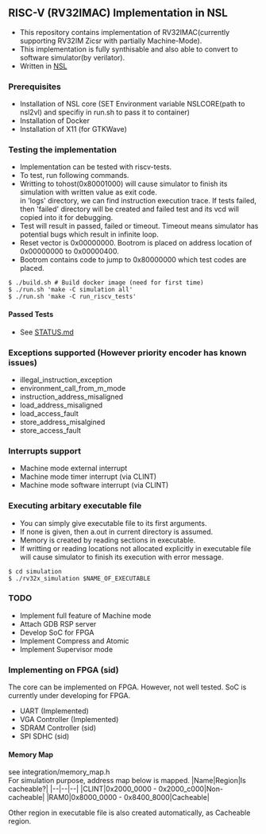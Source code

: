 ## RISC-V (RV32IMAC) Implementation in NSL
- This repository contains implementation of RV32IMAC(currently supporting RV32IM Zicsr with partially Machine-Mode).  
- This implementation is fully synthisable and also able to convert to software simulator(by verilator).  
- Written in [NSL](http://www.overtone.co.jp/products/and-the-nsl/)  

### Prerequisites
- Installation of NSL core (SET Environment variable NSLCORE(path to nsl2vl) and specifiy in run.sh to pass it to container)  
- Installation of Docker  
- Installation of X11 (for GTKWave)  

### Testing the implementation
- Implementation can be tested with riscv-tests.  
- To test, run following commands.  
- Writting to tohost(0x80001000) will cause simulator to finish its simulation with written value as exit code.  
in 'logs' directory, we can find instruction execution trace. If tests failed, then 'failed' directory will be created and failed test and its vcd will copied into it for debugging.  
- Test will result in passed, failed or timeout. Timeout means simulator has potential bugs which result in infinite loop.  
- Reset vector is 0x00000000. Bootrom is placed on address location of 0x00000000 to 0x00000400.
- Bootrom contains code to jump to 0x80000000 which test codes are placed.
```
$ ./build.sh # Build docker image (need for first time)
$ ./run.sh 'make -C simulation all'
$ ./run.sh 'make -C run_riscv_tests'
```

#### Passed Tests
- See [STATUS.md](STATUS.md)

### Exceptions supported (However priority encoder has known issues)
- illegal_instruction_exception
- environment_call_from_m_mode
- instruction_address_misaligned
- load_address_misaligned
- load_access_fault
- store_address_misalgined
- store_access_fault

### Interrupts support
- Machine mode external interrupt
- Machine mode timer interrupt (via CLINT)
- Machine mode software interrupt (via CLINT)

### Executing arbitary executable file
- You can simply give executable file to its first arguments.
- If none is given, then a.out in current directory is assumed.
- Memory is created by reading sections in executable.
- If writting or reading locations not allocated explicitly in executable file 
will cause simulator to finish its execution with error message.

``` 
$ cd simulation
$ ./rv32x_simulation $NAME_OF_EXECUTABLE
```

### TODO 
- Implement full feature of Machine mode
- Attach GDB RSP server
- Develop SoC for FPGA
- Implement Compress and Atomic
- Implement Supervisor mode

### Implementing on FPGA (sid)
The core can be implemented on FPGA.
However, not well tested. 
SoC is currently under developing for FPGA.
- UART 				(Implemented)
- VGA Controller	(Implemented)
- SDRAM Controller	(sid)
- SPI SDHC			(sid)
#### Memory Map
see integration/memory\_map.h  
For simulation purpose, address map below is mapped. 
|Name|Region|Is cacheable?|
|--|--|--|
|CLINT|0x2000\_0000 - 0x2000\_c000|Non-cacheable|
|RAM0|0x8000\_0000 - 0x8400\_8000|Cacheable|

Other region in executable file is also created automatically, as Cacheable region.

